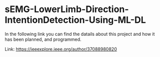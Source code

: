 # sEMG-LowerLimb-Direction-IntentionDetection-Using-ML-DL

In the following link you can find the datails about this project and how it has been planned, and programmed. 

Link:  https://ieeexplore.ieee.org/author/37088980820 
